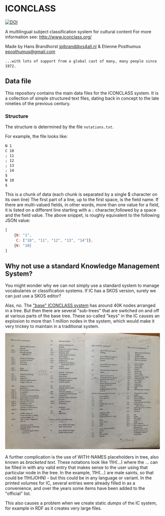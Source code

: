 # ICONCLASS

[![DOI](https://zenodo.org/badge/350851584.svg)](https://zenodo.org/badge/latestdoi/350851584)

A multilingual subject classification system for cultural content
For more information see: http://www.iconclass.org/

Made by Hans Brandhorst <jpjbrand@xs4all.nl> & Etienne Posthumus <eposthumus@gmail.com>

    ...with lots of support from a global cast of many, many people since 1972.

## Data file

This repository contains the main data files for the ICONCLASS system. It is a collection of simple structured text files, dating back in concept to the late nineties of the previous century.

### Structure

The structure is determined by the file `notations.txt`.

For example, the file looks like:

```
N 1
C 10
; 11
; 12
; 13
; 14
$
N 10
$
```

This is a chunk of data (each chunk is separated by a single $ character on its own line)
The first part of a line, up to the first space, is the field name. If there are multi-valued fields, in other words, more than one value for a field, it is listed on a different line starting with a `;` character,followed by a space and the field value. The above snippet, is roughly equivalent to the following JSON value:

```javascript
[
    {N: "1",
     C: ["10", "11", "12", "13", "14"]},
    {N: "10}
]
```

## Why not use a standard Knowledge Management System?

You might wonder why we can not simply use a standard system to manage vocabularies or classification systems. If IC has a SKOS version, surely we can just use a SKOS editor?

Alas, no. The ["base" ICONCLASS system](notations.txt) has around 40K nodes arranged in a tree. But then there are several "sub-trees" that are switched on and off at various parts of the base tree. These so-called "keys" in the IC causes an explosion to more than 1 million nodes in the system, which would make it very trickey to maintain in a traditional system.

![Keys to 25F](/misc/key_to_25F.jpg)

A further complication is the use of WITH-NAMES placeholders in tree, also known as _bracketed text_. These notations look like 11H(...) where the ... can be filled in with any valid entry that makes sense to the user using that particular node in the tree. In the example, 11H(...) are male saints, so that could be 11H(JOHN) - but this could be in any language or variant. In the printed volumes for IC, several entries were already filled in as a convenience, and over the years some items have been added to the "official" list.

This also causes a problem when we create static _dumps_ of the IC system, for example in RDF as it creates very large files.
